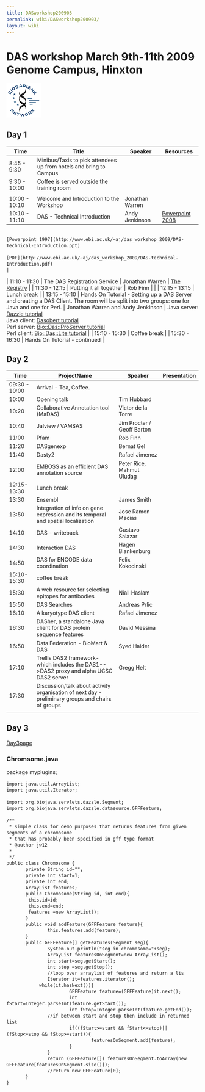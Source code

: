 ```yaml
---
title: DASworkshop200903
permalink: wiki/DASworkshop200903/
layout: wiki
---
```


DAS workshop March 9th-11th 2009 Genome Campus, Hinxton
=======================================================

![BioSapiens Network](Biosapiens_final.gif "BioSapiens Network")

Day 1
-----

| Time          | Title                                                                                                                                         | Speaker                            | Resources                                                                                                                                                  |
|---------------|-----------------------------------------------------------------------------------------------------------------------------------------------|------------------------------------|------------------------------------------------------------------------------------------------------------------------------------------------------------|
| 8:45 - 9:30   | Minibus/Taxis to pick attendees up from hotels and bring to Campus                                                                            |
| 9:30 - 10:00  | Coffee is served outside the training room                                                                                                    |
||
| 10:00 - 10:10 | Welcome and Introduction to the Workshop                                                                                                      | Jonathan Warren                    |                                                                                                                                                            |
| 10:10 - 11:10 | DAS - Technical Introduction                                                                                                                  | Andy Jenkinson                     | [Powerpoint 2008](http://www.ebi.ac.uk/~aj/das_workshop_2009/DAS-Technical-Introduction.pptx)                                                              
                                                                                                                                                                                                      [Powerpoint 1997](http://www.ebi.ac.uk/~aj/das_workshop_2009/DAS-Technical-Introduction.ppt)                                                                
                                                                                                                                                                                                      [PDF](http://www.ebi.ac.uk/~aj/das_workshop_2009/DAS-technical-Introduction.pdf)                                                                            |
| 11:10 - 11:30 | The DAS Registration Service                                                                                                                  | Jonathan Warren                    | [The Registry](http://www.biodas.org/wiki/DASworkshop200802:intro_tutorial#Finding_DAS_sources_.E2.80.93_the_DAS_Registry_Service_at_the_Sanger_Institute) |
| 11:30 - 12:15 | Putting it all together                                                                                                                       | Rob Finn                           |                                                                                                                                                            |
| 12:15 - 13:15 | Lunch break                                                                                                                                   |
| 13:15 - 15:10 | Hands On Tutorial - Setting up a DAS Server and creating a DAS Client. The room will be split into two groups: one for Java and one for Perl. | Jonathan Warren and Andy Jenkinson | Java server: [Dazzle tutorial](http://www.dasregistry.org/DazzleTutorial.jsp)                                                                              
                                                                                                                                                                                                      Java client: [Dasobert tutorial](http://www.dasregistry.org/DasobertTutorial.jsp)                                                                           
                                                                                                                                                                                                      Perl server: [Bio::Das::ProServer tutorial](http://www.ebi.ac.uk/~aj/das_workshop_2009/proserver_tutorial.html)                                             
                                                                                                                                                                                                      Perl client: [Bio::Das::Lite tutorial](http://www.ebi.ac.uk/~aj/das_workshop_2009/daslite_tutorial.html)                                                    |
| 15:10 - 15:30 | Coffee break                                                                                                                                  |
| 15:30 - 16:30 | Hands On Tutorial - continued                                                                                                                 |

Day 2
-----

| Time          | ProjectName                                                                                       | Speaker                    | Presentation |
|---------------|---------------------------------------------------------------------------------------------------|----------------------------|--------------|
| 09:30 - 10:00 | Arrival - Tea, Coffee.                                                                            |
| 10:00         | Opening talk                                                                                      | Tim Hubbard                |              |
| 10:20         | Collaborative Annotation tool (MaDAS)                                                             | Victor de la Torre         |              |
| 10:40         | Jalview / VAMSAS                                                                                  | Jim Procter / Geoff Barton |              |
| 11:00         | Pfam                                                                                              | Rob Finn                   |              |
| 11:20         | DASgenexp                                                                                         | Bernat Gel                 |              |
| 11:40         | Dasty2                                                                                            | Rafael Jimenez             |              |
| 12:00         | EMBOSS as an efficient DAS annotation source                                                      | Peter Rice, Mahmut Uludag  |              |
| 12:15-13:30   | Lunch break                                                                                       |
| 13:30         | Ensembl                                                                                           | James Smith                |              |
| 13:50         | Integration of info on gene expression and its temporal and spatial localization                  | Jose Ramon Macias          |              |
| 14:10         | DAS - writeback                                                                                   | Gustavo Salazar            |              |
| 14:30         | Interaction DAS                                                                                   | Hagen Blankenburg          |              |
| 14:50         | DAS for ENCODE data coordination                                                                  | Felix Kokocinski           |              |
| 15:10-15:30   | coffee break                                                                                      |
| 15:30         | A web resource for selecting epitopes for antibodies                                              | Niall Haslam               |              |
| 15:50         | DAS Searches                                                                                      | Andreas Prlic              |              |
| 16:10         | A karyotype DAS client                                                                            | Rafael Jimenez             |              |
| 16:30         | DASher, a standalone Java client for DAS protein sequence features                                | David Messina              |              |
| 16:50         | Data Federation - BioMart & DAS                                                                   | Syed Haider                |              |
| 17:10         | Trellis DAS2 framework- which includes the DAS1--&gt;DAS2 proxy and alpha UCSC DAS2 server        | Gregg Helt                 |              |
| 17:30         | Discussion/talk about activity organisation of next day - preliminary groups and chairs of groups |                            |              |
||

Day 3
-----

[Day3page](http://www.biodas.org/wiki/DASworkshop200903Day3)

### Chromsome.java

package myplugins;

    import java.util.ArrayList;
    import java.util.Iterator;

    import org.biojava.servlets.dazzle.Segment;
    import org.biojava.servlets.dazzle.datasource.GFFFeature;

    /**
     * simple class for demo purposes that returns features from given
    segments of a chromosome
     * that has probably been specified in gff type format
     * @author jw12
     *
     */
    public class Chromosome {
           private String id="";
           private int start=1;
           private int end;
           ArrayList features;
           public Chromosome(String id, int end){
            this.id=id;
            this.end=end;
            features =new ArrayList();
           }
           public void addFeature(GFFFeature feature){
                   this.features.add(feature);
           }
           public GFFFeature[] getFeatures(Segment seg){
                   System.out.println("seg in chromosome="+seg);
                   ArrayList featuresOnSegment=new ArrayList();
                   int start=seg.getStart();
                   int stop =seg.getStop();
                   //loop over arraylist of features and return a lis
                   Iterator it=features.iterator();
                while(it.hasNext()){
                           GFFFeature feature=(GFFFeature)it.next();
                           int fStart=Integer.parseInt(feature.getStart());
                           int fStop=Integer.parseInt(feature.getEnd());
                   //if between start and stop then include in returned list
                           if((fStart>=start && fStart<=stop)||(fStop<=stop && fStop>=start)){
                                   featuresOnSegment.add(feature);
                           }
                   }
                   return (GFFFeature[]) featuresOnSegment.toArray(new
    GFFFeature[featuresOnSegment.size()]);
                   //return new GFFFeature[0];
           }
    }
